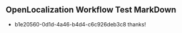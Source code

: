## OpenLocalization Workflow Test MarkDown
* b1e20560-0d1d-4a46-b4d4-c6c926deb3c8 thanks!

<!--HONumber=Aug16_HO4-->


